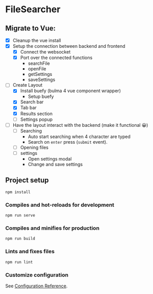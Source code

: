 # FileSearcher

## Migrate to Vue:

- [x] Cleanup the vue install
- [x] Setup the connection between backend and frontend
  - [x] Connect the websocket
  - [x] Port over the connected functions
    - searchFile
    - openFile
    - getSettings
    - saveSettings
- [ ] Create Layout
  - [x] Install buefy (bulma 4 vue component wrapper)
    - Setup buefy
  - [x] Search bar
  - [x] Tab bar
  - [x] Results section
  - [ ] Settings popup
- [ ] Have the layout interact with the backend (make it functional 😀)
  - [ ] Searching
    - Auto start searching when 4 character are typed
    - Search on `enter` press (`submit` event).
  - [ ] Opening files
  - [ ] settings
    - Open settings modal
    - Change and save settings

## Project setup

```
npm install
```

### Compiles and hot-reloads for development

```
npm run serve
```

### Compiles and minifies for production

```
npm run build
```

### Lints and fixes files

```
npm run lint
```

### Customize configuration

See [Configuration Reference](https://cli.vuejs.org/config/).

